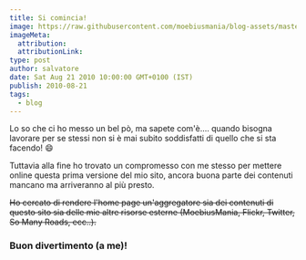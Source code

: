 ```yaml
---
title: Si comincia!
image: https://raw.githubusercontent.com/moebiusmania/blog-assets/master/images/2010/toon_me.png
imageMeta:
  attribution:
  attributionLink:
type: post
author: salvatore
date: Sat Aug 21 2010 10:00:00 GMT+0100 (IST)
publish: 2010-08-21
tags:
  - blog
---
```


Lo so che ci ho messo un bel pò, ma sapete com'è.... quando bisogna lavorare per se stessi non si è mai subito soddisfatti di quello che si sta facendo! 😄

<!-- more -->

Tuttavia alla fine ho trovato un compromesso con me stesso per mettere online questa prima versione del mio sito, ancora buona parte dei contenuti mancano ma arriveranno al più presto.

<del>Ho cercato di rendere l'home page un'aggregatore sia dei contenuti di questo sito sia delle mie altre risorse esterne (MoebiusMania, Flickr, Twitter, So Many Roads, ecc..).</del>

### Buon divertimento (a me)!
